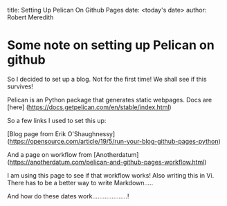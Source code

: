 title: Setting Up Pelican On Github Pages
date: <today's date>
author: Robert Meredith

# Some note on setting up Pelican on github

So I decided to set up a blog. Not for the first time! We shall see if this survives!

Pelican is an Python package that generates static webpages. Docs are [here] (https://docs.getpelican.com/en/stable/index.html)

So a few links I used to set this up:

[Blog page from Erik O'Shaughnessy] (https://opensource.com/article/19/5/run-your-blog-github-pages-python)

And a page on workflow from [Anotherdatum] (https://anotherdatum.com/pelican-and-github-pages-workflow.html)

I am using this page to see if that workflow works! Also writing this in Vi. There has to be a better way to write Markdown.....

And how do these dates work....................!
